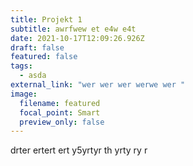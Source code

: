 ```yaml
---
title: Projekt 1
subtitle: awrfwew et e4w e4t
date: 2021-10-17T12:09:26.926Z
draft: false
featured: false
tags:
  - asda
external_link: "wer wer wer werwe wer "
image:
  filename: featured
  focal_point: Smart
  preview_only: false
---
```

drter ertert ert y5yrtyr th yrty ry r
